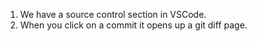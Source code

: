 1. We have a source control section in VSCode.
2. When you click on a commit it opens up a git diff page.